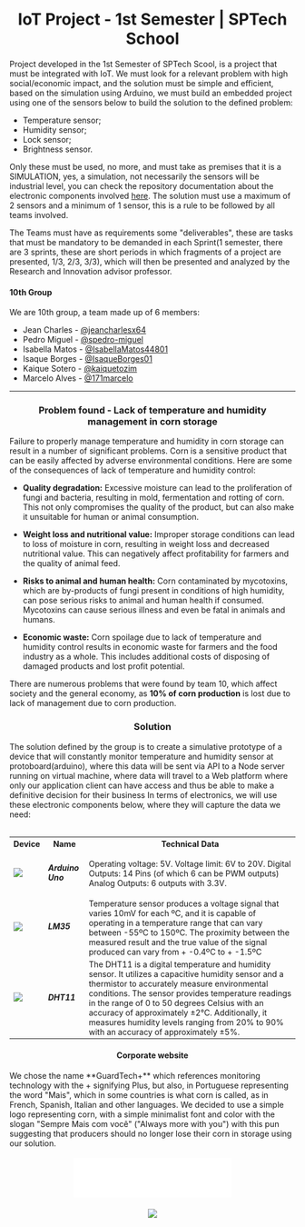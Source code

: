 

<h1 align="center">IoT Project - 1st Semester | SPTech School</h1>

Project developed in the 1st Semester of SPTech Scool, is a project that must be integrated with IoT. We must look for a relevant problem with high social/economic impact, and the solution must be simple and efficient, based on the simulation using Arduino, we must build an embedded project using one of the sensors below to build the solution to the defined problem:

- Temperature sensor;
- Humidity sensor;
- Lock sensor;
- Brightness sensor.

Only these must be used, no more, and must take as premises that it is a SIMULATION, yes, a simulation, not necessarily the sensors will be industrial level, you can check the repository documentation about the electronic components involved [here](https://github.com/jeancharlesx64/base-sensor-script). The solution must use a maximum of 2 sensors and a minimum of 1 sensor, this is a rule to be followed by all teams involved.

The Teams must have as requirements some "deliverables", these are tasks that must be mandatory to be demanded in each Sprint(1 semester, there are 3 sprints, these are short periods in which fragments of a project are presented, 1/3, 2/3, 3/3), which will then be presented and analyzed by the Research and Innovation advisor professor.

#### 10th Group
We are 10th group, a team made up of 6 members:
- Jean Charles - [@jeancharlesx64](https://github.com/jeancharlesx64)
- Pedro Miguel - [@spedro-miguel](https://github.com/spedro-miguel)
- Isabella Matos - [@IsabellaMatos44801](https://github.com/IsabellaMatos44801)
- Isaque Borges - [@IsaqueBorges01](https://github.com/IsaqueBorges01)
- Kaique Sotero - [@kaiquetozim](https://github.com/kaiquetozim)
- Marcelo Alves - [@171marcelo](https://github.com/171marcelo)

<hr>

<h3 align="center">Problem found - Lack of temperature and humidity management in corn storage</h3>

Failure to properly manage temperature and humidity in corn storage can result in a number of significant problems. Corn is a sensitive product that can be easily affected by adverse environmental conditions. Here are some of the consequences of lack of temperature and humidity control:

- **Quality degradation:** Excessive moisture can lead to the proliferation of fungi and bacteria, resulting in mold, fermentation and rotting of corn. This not only compromises the quality of the product, but can also make it unsuitable for human or animal consumption.

- **Weight loss and nutritional value:** Improper storage conditions can lead to loss of moisture in corn, resulting in weight loss and decreased nutritional value. This can negatively affect profitability for farmers and the quality of animal feed.

- **Risks to animal and human health:** Corn contaminated by mycotoxins, which are by-products of fungi present in conditions of high humidity, can pose serious risks to animal and human health if consumed. Mycotoxins can cause serious illness and even be fatal in animals and humans.

- **Economic waste:** Corn spoilage due to lack of temperature and humidity control results in economic waste for farmers and the food industry as a whole. This includes additional costs of disposing of damaged products and lost profit potential.

There are numerous problems that were found by team 10, which affect society and the general economy, as **10% of corn production** is lost due to lack of management due to corn production.

<h3 align="center">Solution</h3>
The solution defined by the group is to create a simulative prototype of a device that will constantly monitor temperature and humidity sensor at protoboard(arduino), where this data will be sent via API to a Node server running on virtual machine, where data will travel to a Web platform where only our application client can have access and thus be able to make a definitive decision for their business
In terms of electronics, we will use these electronic components below, where they will capture the data we need: 

<br> 
<br>
<table>
    <tr>
        <th>Device</th>
        <th>Name</th>
        <th>Technical Data</th>
    </tr>
    <tr>
        <td>
            <img src="https://upload.wikimedia.org/wikipedia/commons/thumb/7/71/Arduino-uno-perspective-transparent.png/1200px-Arduino-uno-perspective-transparent.png" width="150px"  align/>
        </td>
        <td>
            <h5>Arduino Uno </h5>
        </td>
        <td>
            Operating voltage: 5V. Voltage limit: 6V to 20V. Digital Outputs: 14 Pins (of which 6 can be PWM outputs) Analog Outputs: 6 outputs with 3.3V.
        </td>
    </tr>
    <tr>
        <td>
            <img src="https://www.dedcomponentes.com.br/wp-content/uploads/2023/02/sensor_lm35dz-ded-componentes_1_c252362b-e4dc-4e48-89b3-ce121c8d2520.png" width="150px"  align/>
        </td>
        <td>
            <h5>LM35 </h5>
        </td>
        <td>
            Temperature sensor produces a voltage signal that varies 10mV for each ºC, and it is capable of operating in a temperature range that can vary between -55ºC to 150ºC. The proximity between the measured result and the true value of the signal produced can vary from + -0.4ºC to + -1.5ºC
        </td>
    </tr>
    <tr>
        <td>
            <img src="https://www.newpecas.com.br/imagem/web/sensor-de-temperatura-umidade-dht11.webp" width="150px"  align/>
        </td>
        <td>
            <h5>DHT11 </h5>
        </td>
        <td>
The DHT11 is a digital temperature and humidity sensor. It utilizes a capacitive humidity sensor and a thermistor to accurately measure environmental conditions. The sensor provides temperature readings in the range of 0 to 50 degrees Celsius with an accuracy of approximately ±2°C. Additionally, it measures humidity levels ranging from 20% to 90% with an accuracy of approximately ±5%.        </td>
    </tr>
</table>

<h4 align="center">Corporate website</h4>
We chose the name **GuardTech+** which references monitoring technology with the + signifying Plus, but also, in Portuguese representing the word "Mais", which in some countries is what corn is called, as in French, Spanish, Italian and other languages. We decided to use a simple logo representing corn, with a simple minimalist font and color with the slogan "Sempre Mais com você" ("Always more with you") with this pun suggesting that producers should no longer lose their corn in storage using our solution.

<br>
<br>

<div align="center">
  <img src="/doc-assets/icon/guardtech-logo-white.png" height="70px"/>
</div>
<br>
<div align="center">
  <img src="/doc-assets/img/screenshot/full-website-prototype.png" />
</div>
<br>

